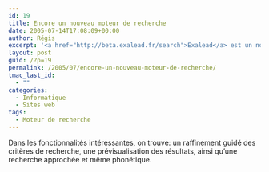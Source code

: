 ```yaml
---
id: 19
title: Encore un nouveau moteur de recherche
date: 2005-07-14T17:08:09+00:00
author: Régis
excerpt: '<a href="http://beta.exalead.fr/search">Exalead</a> est un nouveau moteur de recherche. '
layout: post
guid: /?p=19
permalink: /2005/07/encore-un-nouveau-moteur-de-recherche/
tmac_last_id:
  - ""
categories:
  - Informatique
  - Sites web
tags:
  - Moteur de recherche
---
```

Dans les fonctionnalités intéressantes, on trouve: un raffinement guidé des critères de recherche, une prévisualisation des résultats, ainsi qu’une recherche approchée et même phonétique.
